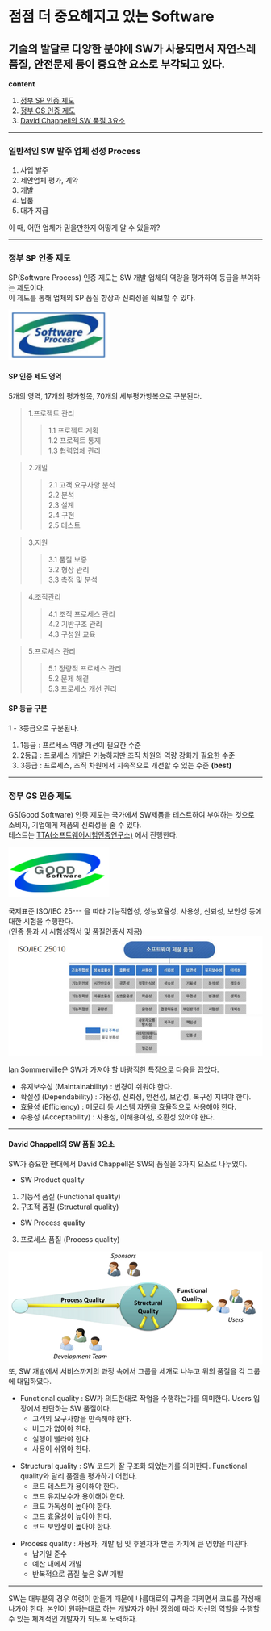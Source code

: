 점점 더 중요해지고 있는 Software
==============================
기술의 발달로 다양한 분야에 SW가 사용되면서 자연스레 품질, 안전문제 등이 중요한 요소로 부각되고 있다.
--------
**content**
1. [정부 SP 인증 제도](#정부-sp-인증-제도)
2. [정부 GS 인증 제도](#정부-gs-인증-제도)
3. [David Chappell의 SW 품질 3요소](#david-chappell의-sw-품질-3요소)
***
### 일반적인 SW 발주 업체 선정 Process
1. 사업 발주
2. 제안업체 평가, 계약
3. 개발
4. 납품
5. 대가 지급

이 때, 어떤 업체가 믿을만한지 어떻게 알 수 있을까?

***

### 정부 SP 인증 제도
SP(Software Process) 인증 제도는 SW 개발 업체의 역량을 평가하여 등급을 부여하는 제도이다.  
이 제도를 통해 업체의 SP 품질 향상과 신뢰성을 확보할 수 있다.


<img src="/assets/images/SE_SoftwareProcess.PNG" width="200" height="100">

#### SP 인증 제도 영역
5개의 영역, 17개의 평가항목, 70개의 세부평가항복으로 구분된다.
> 1.프로젝트 관리  
>> 1.1 프로젝트 계획  
>> 1.2 프로젝트 통제  
>> 1.3 협력업체 관리  

> 2.개발
>> 2.1 고객 요구사항 분석  
>> 2.2 분석  
>> 2.3 설계  
>> 2.4 구현  
>> 2.5 테스트  

> 3.지원
>> 3.1 품질 보증  
>> 3.2 형상 관리   
>> 3.3 측정 및 분석  

> 4.조직관리
>> 4.1 조직 프로세스 관리  
>> 4.2 기반구조 관리  
>> 4.3 구성원 교육  

> 5.프로세스 관리
>> 5.1 정량적 프로세스 관리  
>> 5.2 문제 해결  
>> 5.3 프로세스 개선 관리  

#### SP 등급 구분  
1 - 3등급으로 구분된다.  
1. 1등급 : 프로세스 역량 개선이 필요한 수준  
2. 2등급 : 프로세스 개발은 가능하지만 조직 차원의 역량 강화가 필요한 수준  
3. 3등급 : 프로세스, 조직 차원에서 지속적으로 개선할 수 있는 수준 **(best)**  

***
### 정부 GS 인증 제도
GS(Good Software) 인증 제도는 국가에서 SW제품을 테스트하여 부여하는 것으로 소비자, 기업에게 제품의 신뢰성을 줄 수 있다.  
테스트는 [TTA(소프트웨어시험인증연구소)](https://sw.tta.or.kr/service/gsce_it.jsp) 에서 진행한다.

<img src="/assets/images/SE_GoodSoftware.PNG" width="200" height="100">
  
국제표준 ISO/IEC 25--- 을 따라 기능적합성, 성능효율성, 사용성, 신뢰성, 보안성 등에 대한 시험을 수행한다.  
(인증 통과 시 시험성적서 및 품질인증서 제공)
<img src="/assets/images/SE_ISOIEC_25010.PNG">

Ian Sommerville은 SW가 가져야 할 바람직한 특징으로 다음을 꼽았다.
- 유지보수성 (Maintainability) : 변경이 쉬워야 한다.
- 확실성 (Dependability) : 가용성, 신뢰성, 안전성, 보안성, 복구성 지녀야 한다.
- 효율성 (Efficiency) : 메모리 등 시스템 자원을 효율적으로 사용해야 한다.
- 수용성 (Acceptability) : 사용성, 이해용이성, 호환성 있어야 한다.

***
#### David Chappell의 SW 품질 3요소
SW가 중요한 현대에서 David Chappell은  SW의 품질을 3가지 요소로 나누었다.
- SW Product quality
1. 기능적 품질 (Functional quality)
2. 구조적 품질 (Structural quality)
- SW Process quality
3. 프로세스 품질 (Process quality)  

<img src="/assets/images/SE_DavidChappell.PNG">
또, SW 개발에서 서비스까지의 과정 속에서 그룹을 세개로 나누고 위의 품질을 각 그룹에 대입하였다.  

* Functional quality : SW가 의도한대로 작업을 수행하는가를 의미한다. Users 입장에서 판단하는 SW 품질이다.  
  * 고객의 요구사항을 만족해야 한다.  
  * 버그가 없어야 한다.  
  * 실행이 빨라야 한다.  
  * 사용이 쉬워야 한다.    

+ Structural quality : SW 코드가 잘 구조화 되었는가를 의미한다. Functional quality와 달리 품질을 평가하기 어렵다.  
  + 코드 테스트가 용이해야 한다.
  + 코드 유지보수가 용이해야 한다.
  + 코드 가독성이 높아야 한다.
  + 코드 효율성이 높아야 한다.
  + 코드 보안성이 높아야 한다.

-  Process quality : 사용자, 개발 팀 및 후원자가 받는 가치에 큰 영향을 미친다.    
   - 납기일 준수
   - 예산 내에서 개발
   - 반복적으로 품질 높은 SW 개발 

***

SW는 대부분의 경우 여럿이 만들기 때문에 나름대로의 규칙을 지키면서 코드를 작성해 나가야 한다.
본인이 원하는대로 하는 개발자가 아닌 정의에 따라 자신의 역할을 수행할 수 있는 체계적인 개발자가 되도록 노력하자.
